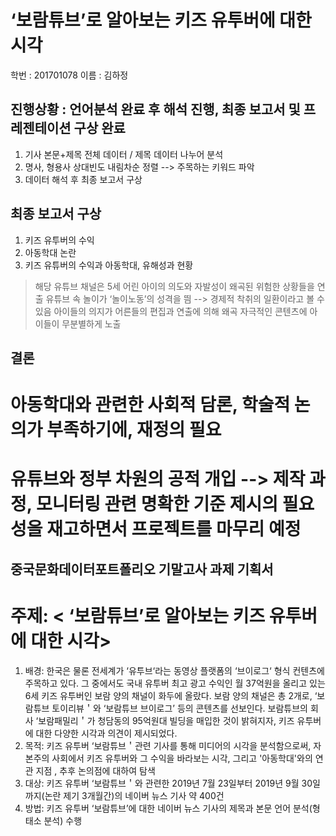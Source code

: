 ‘보람튜브’로 알아보는 키즈 유투버에 대한 시각 
===========

학번 : 201701078
이름 : 김하정

진행상황 : 언어분석 완료 후 해석 진행, 최종 보고서 및 프레젠테이션 구상 완료
-------

1) 기사 본문+제목 전체 데이터 / 제목 데이터 나누어 분석
2) 명사, 형용사 상대빈도 내림차순 정렬 --> 주목하는 키워드 파악
3) 데이터 해석 후 최종 보고서 구상

최종 보고서 구상
--------
1) 키즈 유투버의 수익
2) 아동학대 논란
3) 키즈 유튜버의 수익과 아동학대, 유해성과 현황
> 해당 유튜브 채널은 5세 어린 아이의 의도와 자발성이 왜곡된 위험한 상황들을 연출
> 유튜브 속 놀이가 ‘놀이노동’의 성격을 띔 --> 경제적 착취의 일환이라고 볼 수 있음
> 아이들의 의지가 어른들의 편집과 연출에 의해 왜곡
> 자극적인 콘텐츠에 아이들이 무분별하게 노출

결론
-----

# 아동학대와 관련한 사회적 담론, 학술적 논의가 부족하기에, 재정의 필요
# 유튜브와 정부 차원의 공적 개입 --> 제작 과정, 모니터링 관련 명확한 기준 제시의 필요성을 재고하면서 프로젝트를 마무리 예정



중국문화데이터포트폴리오 기말고사 과제 기획서
----
# 주제: < ‘보람튜브’로 알아보는 키즈 유투버에 대한 시각>
1. 배경: 한국은 물론 전세계가 ‘유투브‘라는 동영상 플랫폼의 ‘브이로그‘ 형식 컨텐츠에 주목하고 있다. 그 중에서도 국내 유투버 최고 광고 수익인 월 37억원을 올리고 있는 6세 키즈 유투버인 보람 양의 채널이 화두에 올랐다. 보람 양의 채널은 총 2개로, ‘보람튜브 토이리뷰＇와 ‘보람튜브 브이로그’ 등의 콘텐츠를 선보인다. 보람튜브의 회사 ‘보람패밀리＇가 청담동의 95억원대 빌딩을 매입한 것이 밝혀지자, 키즈 유투버에 대한 다양한 시각과 의견이 제시되었다.
2. 목적: 키즈 유투버 ‘보람튜브＇관련 기사를 통해 미디어의 시각을 분석함으로써, 자본주의 사회에서 키즈 유투버와 그 수익을 바라보는 시각, 그리고 '아동학대'와의 연관 지점 , 추후 논의점에 대하여 탐색
3. 대상: 키즈 유투버 ‘보람튜브＇와 관련한 2019년 7월 23일부터 2019년 9월 30일까지(논란 제기 3개월간)의 네이버 뉴스 기사 약 400건
4. 방법: 키즈 유투버 ‘보람튜브’에 대한 네이버 뉴스 기사의 제목과 본문 언어 분석(형태소 분석) 수행
